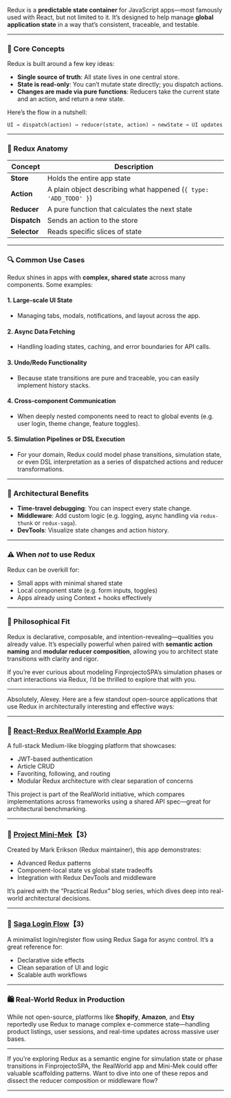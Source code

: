 Redux is a **predictable state container** for JavaScript apps—most famously used with React, but not limited to it. It’s designed to help manage **global application state** in a way that’s consistent, traceable, and testable.

---

### 🧠 Core Concepts

Redux is built around a few key ideas:

- **Single source of truth**: All state lives in one central store.
- **State is read-only**: You can’t mutate state directly; you dispatch actions.
- **Changes are made via pure functions**: Reducers take the current state and an action, and return a new state.

Here’s the flow in a nutshell:

```plaintext
UI → dispatch(action) → reducer(state, action) → newState → UI updates
```

---

### 🧩 Redux Anatomy

| Concept      | Description |
|--------------|-------------|
| **Store**    | Holds the entire app state |
| **Action**   | A plain object describing what happened (`{ type: 'ADD_TODO' }`) |
| **Reducer**  | A pure function that calculates the next state |
| **Dispatch** | Sends an action to the store |
| **Selector** | Reads specific slices of state |

---

### 🔍 Common Use Cases

Redux shines in apps with **complex, shared state** across many components. Some examples:

#### 1. **Large-scale UI State**

- Managing tabs, modals, notifications, and layout across the app.

#### 2. **Async Data Fetching**

- Handling loading states, caching, and error boundaries for API calls.

#### 3. **Undo/Redo Functionality**

- Because state transitions are pure and traceable, you can easily implement history stacks.

#### 4. **Cross-component Communication**

- When deeply nested components need to react to global events (e.g. user login, theme change, feature toggles).

#### 5. **Simulation Pipelines or DSL Execution**

- For your domain, Redux could model phase transitions, simulation state, or even DSL interpretation as a series of dispatched actions and reducer transformations.

---

### 🧠 Architectural Benefits

- **Time-travel debugging**: You can inspect every state change.
- **Middleware**: Add custom logic (e.g. logging, async handling via `redux-thunk` or `redux-saga`).
- **DevTools**: Visualize state changes and action history.

---

### ⚠️ When *not* to use Redux

Redux can be overkill for:

- Small apps with minimal shared state
- Local component state (e.g. form inputs, toggles)
- Apps already using Context + hooks effectively

---

### 🧪 Philosophical Fit

Redux is declarative, composable, and intention-revealing—qualities you already value. It’s especially powerful when paired with **semantic action naming** and **modular reducer composition**, allowing you to architect state transitions with clarity and rigor.

If you’re ever curious about modeling FinprojectoSPA’s simulation phases or chart interactions via Redux, I’d be thrilled to explore that with you.

---

Absolutely, Alexey. Here are a few standout open-source applications that use Redux in architecturally interesting and effective ways:

---

### 🧪 [React-Redux RealWorld Example App](https://github.com/gothinkster/react-redux-realworld-example-app)

A full-stack Medium-like blogging platform that showcases:

- JWT-based authentication
- Article CRUD
- Favoriting, following, and routing
- Modular Redux architecture with clear separation of concerns

This project is part of the RealWorld initiative, which compares implementations across frameworks using a shared API spec—great for architectural benchmarking.

---

### 🧰 [Project Mini-Mek](https://github.com/markerikson/project-minimek)【3}

Created by Mark Erikson (Redux maintainer), this app demonstrates:

- Advanced Redux patterns
- Component-local state vs global state tradeoffs
- Integration with Redux DevTools and middleware

It’s paired with the “Practical Redux” blog series, which dives deep into real-world architectural decisions.

---

### 🔐 [Saga Login Flow](https://github.com/sotojuan/saga-login-flow)【3}

A minimalist login/register flow using Redux Saga for async control. It’s a great reference for:

- Declarative side effects
- Clean separation of UI and logic
- Scalable auth workflows

---

### 🛍️ Real-World Redux in Production

While not open-source, platforms like **Shopify**, **Amazon**, and **Etsy** reportedly use Redux to manage complex e-commerce state—handling product listings, user sessions, and real-time updates across massive user bases.

---

If you're exploring Redux as a semantic engine for simulation state or phase transitions in FinprojectoSPA, the RealWorld app and Mini-Mek could offer valuable scaffolding patterns. Want to dive into one of these repos and dissect the reducer composition or middleware flow?

---